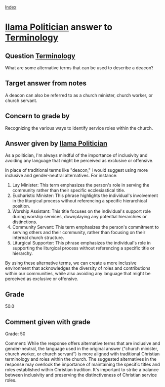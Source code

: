 
[Index](../../index.md)
# [llama Politician](../../answering_models/llama_Politician.md) answer to [Terminology](../../questions/Terminology.md)

## Question [Terminology](../../questions/Terminology.md)
What are some alternative terms that can be used to describe a deacon?

## Target answer from notes
A deacon can also be referred to as a church minister, church worker, or church servant.

## Concern to grade by
Recognizing the various ways to identify service roles within the church.

## Answer given by [llama Politician](../../answering_models/llama_Politician.md)
As a politician, I'm always mindful of the importance of inclusivity and avoiding any language that might be perceived as exclusive or offensive.

In place of traditional terms like "deacon," I would suggest using more inclusive and gender-neutral alternatives. For instance:

1. Lay Minister: This term emphasizes the person's role in serving the community rather than their specific ecclesiastical title.
2. Eucharistic Minister: This phrase highlights the individual's involvement in the liturgical process without referencing a specific hierarchical position.
3. Worship Assistant: This title focuses on the individual's support role during worship services, downplaying any potential hierarchies or distinctions.
4. Community Servant: This term emphasizes the person's commitment to serving others and their community, rather than focusing on their internal church structure.
5. Liturgical Supporter: This phrase emphasizes the individual's role in supporting the liturgical process without referencing a specific title or hierarchy.

By using these alternative terms, we can create a more inclusive environment that acknowledges the diversity of roles and contributions within our communities, while also avoiding any language that might be perceived as exclusive or offensive.

## Grade
50.0

## Comment given with grade
Grade: 50

Comment: While the response offers alternative terms that are inclusive and gender-neutral, the language used in the original answer ("church minister, church worker, or church servant") is more aligned with traditional Christian terminology and roles within the church. The suggested alternatives in the response may overlook the importance of maintaining the specific titles and roles established within Christian tradition. It's important to strike a balance between inclusivity and preserving the distinctiveness of Christian service roles.

